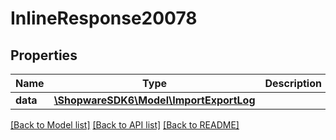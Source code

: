# InlineResponse20078

## Properties
Name | Type | Description | Notes
------------ | ------------- | ------------- | -------------
**data** | [**\ShopwareSDK6\Model\ImportExportLog**](ImportExportLog.md) |  | [optional] 

[[Back to Model list]](../../README.md#documentation-for-models) [[Back to API list]](../../README.md#documentation-for-api-endpoints) [[Back to README]](../../README.md)

